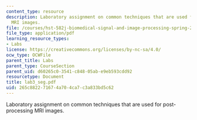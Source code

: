 ```yaml
---
content_type: resource
description: Laboratory assignment on common techniques that are used for post-processing
  MRI images.
file: /courses/hst-582j-biomedical-signal-and-image-processing-spring-2007/265c882271674a704ca7c3a833bd5c62_lab3_seg.pdf
file_type: application/pdf
learning_resource_types:
- Labs
license: https://creativecommons.org/licenses/by-nc-sa/4.0/
ocw_type: OCWFile
parent_title: Labs
parent_type: CourseSection
parent_uid: d60265c0-3541-c848-05ab-e9eb593cdd92
resourcetype: Document
title: lab3_seg.pdf
uid: 265c8822-7167-4a70-4ca7-c3a833bd5c62
---
```

Laboratory assignment on common techniques that are used for post-processing MRI images.